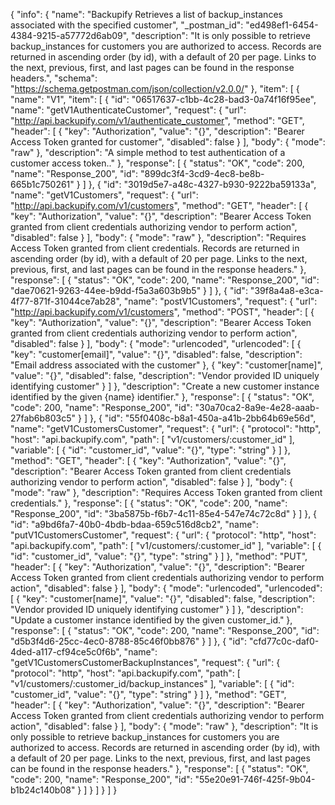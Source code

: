 {
  "info": {
    "name": "Backupify Retrieves a list of backup_instances associated with the specified customer",
    "_postman_id": "ed498ef1-6454-4384-9215-a57772d6ab09",
    "description": "It is only possible to retrieve backup_instances for customers you are authorized to access. Records are returned in ascending order (by id), with a default of 20 per page. Links to the next, previous, first, and last pages can be found in the response headers.",
    "schema": "https://schema.getpostman.com/json/collection/v2.0.0/"
  },
  "item": [
    {
      "name": "V1",
      "item": [
        {
          "id": "06517637-c1bb-4c28-bad3-0a74f16f95ee",
          "name": "getV1AuthenticateCustomer",
          "request": {
            "url": "http://api.backupify.com/v1/authenticate_customer",
            "method": "GET",
            "header": [
              {
                "key": "Authorization",
                "value": "{}",
                "description": "Bearer Access Token granted for customer",
                "disabled": false
              }
            ],
            "body": {
              "mode": "raw"
            },
            "description": "A simple method to test authentication of a customer access token.."
          },
          "response": [
            {
              "status": "OK",
              "code": 200,
              "name": "Response_200",
              "id": "899dc3f4-3cd9-4ec8-be8b-665b1c750261"
            }
          ]
        },
        {
          "id": "3019d5e7-a48c-4327-b930-9222ba59133a",
          "name": "getV1Customers",
          "request": {
            "url": "http://api.backupify.com/v1/customers",
            "method": "GET",
            "header": [
              {
                "key": "Authorization",
                "value": "{}",
                "description": "Bearer Access Token granted from client credentials authorizing vendor to perform action",
                "disabled": false
              }
            ],
            "body": {
              "mode": "raw"
            },
            "description": "Requires Access Token granted from client credentials. Records are returned in ascending order (by id), with a default of 20 per page. Links to the next, previous, first, and last pages can be found in the response headers."
          },
          "response": [
            {
              "status": "OK",
              "code": 200,
              "name": "Response_200",
              "id": "dae70621-9263-44ee-b9dd-f5a3a603b9b5"
            }
          ]
        },
        {
          "id": "39f8a4a8-e3ca-4f77-871f-31044ce7ab28",
          "name": "postV1Customers",
          "request": {
            "url": "http://api.backupify.com/v1/customers",
            "method": "POST",
            "header": [
              {
                "key": "Authorization",
                "value": "{}",
                "description": "Bearer Access Token granted from client credentials authorizing vendor to perform action",
                "disabled": false
              }
            ],
            "body": {
              "mode": "urlencoded",
              "urlencoded": [
                {
                  "key": "customer[email]",
                  "value": "{}",
                  "disabled": false,
                  "description": "Email address associated with the customer"
                },
                {
                  "key": "customer[name]",
                  "value": "{}",
                  "disabled": false,
                  "description": "Vendor provided ID uniquely identifying customer"
                }
              ]
            },
            "description": "Create a new customer instance identified by the given {name} identifier."
          },
          "response": [
            {
              "status": "OK",
              "code": 200,
              "name": "Response_200",
              "id": "30a70ca2-8a9e-4e28-aaab-27fab6b803c5"
            }
          ]
        },
        {
          "id": "55f0408c-b8a1-450a-a41b-2bb64b69e56d",
          "name": "getV1CustomersCustomer",
          "request": {
            "url": {
              "protocol": "http",
              "host": "api.backupify.com",
              "path": [
                "v1/customers/:customer_id"
              ],
              "variable": [
                {
                  "id": "customer_id",
                  "value": "{}",
                  "type": "string"
                }
              ]
            },
            "method": "GET",
            "header": [
              {
                "key": "Authorization",
                "value": "{}",
                "description": "Bearer Access Token granted from client credentials authorizing vendor to perform action",
                "disabled": false
              }
            ],
            "body": {
              "mode": "raw"
            },
            "description": "Requires Access Token granted from client credentials."
          },
          "response": [
            {
              "status": "OK",
              "code": 200,
              "name": "Response_200",
              "id": "3ba5875b-f6b7-4c11-85e4-547e74c72c8d"
            }
          ]
        },
        {
          "id": "a9bd6fa7-40b0-4bdb-bdaa-659c516d8cb2",
          "name": "putV1CustomersCustomer",
          "request": {
            "url": {
              "protocol": "http",
              "host": "api.backupify.com",
              "path": [
                "v1/customers/:customer_id"
              ],
              "variable": [
                {
                  "id": "customer_id",
                  "value": "{}",
                  "type": "string"
                }
              ]
            },
            "method": "PUT",
            "header": [
              {
                "key": "Authorization",
                "value": "{}",
                "description": "Bearer Access Token granted from client credentials authorizing vendor to perform action",
                "disabled": false
              }
            ],
            "body": {
              "mode": "urlencoded",
              "urlencoded": [
                {
                  "key": "customer[name]",
                  "value": "{}",
                  "disabled": false,
                  "description": "Vendor provided ID uniquely identifying customer"
                }
              ]
            },
            "description": "Update a customer instance identified by the given customer_id."
          },
          "response": [
            {
              "status": "OK",
              "code": 200,
              "name": "Response_200",
              "id": "d5b3f4d6-25cc-4ec0-8788-85c46f0bb876"
            }
          ]
        },
        {
          "id": "cfd77c0c-daf0-4ded-a117-cf94ce5c0f6b",
          "name": "getV1CustomersCustomerBackupInstances",
          "request": {
            "url": {
              "protocol": "http",
              "host": "api.backupify.com",
              "path": [
                "v1/customers/:customer_id/backup_instances"
              ],
              "variable": [
                {
                  "id": "customer_id",
                  "value": "{}",
                  "type": "string"
                }
              ]
            },
            "method": "GET",
            "header": [
              {
                "key": "Authorization",
                "value": "{}",
                "description": "Bearer Access Token granted from client credentials authorizing vendor to perform action",
                "disabled": false
              }
            ],
            "body": {
              "mode": "raw"
            },
            "description": "It is only possible to retrieve backup_instances for customers you are authorized to access. Records are returned in ascending order (by id), with a default of 20 per page. Links to the next, previous, first, and last pages can be found in the response headers."
          },
          "response": [
            {
              "status": "OK",
              "code": 200,
              "name": "Response_200",
              "id": "55e20e91-746f-425f-9b04-b1b24c140b08"
            }
          ]
        }
      ]
    }
  ]
}